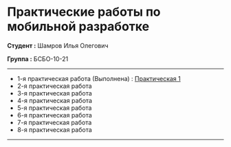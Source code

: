 # Практические работы по мобильной разработке

**Студент :** Шамров Илья Олегович

**Группа :** БСБО-10-21

---

- 1-я практическая работа (Выполнена) : <a href="https://github.com/Breez97/MobileAppsPractices/tree/main/Lesson1">Практическая 1</a>
- 2-я практическая работа
- 3-я практическая работа
- 4-я практическая работа
- 5-я практическая работа
- 6-я практическая работа
- 7-я практическая работа
- 8-я практическая работа

---
